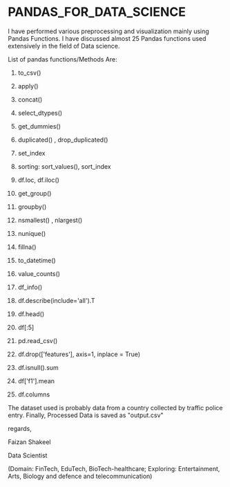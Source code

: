 # PANDAS_FOR_DATA_SCIENCE 

I have performed various preprocessing and visualization mainly using Pandas Functions. I have discussed almost 25 Pandas functions used extensively in the field of Data science.

List of pandas functions/Methods Are:

1. to_csv()
2. apply()
3. concat()
4. select_dtypes()
5. get_dummies()

6. duplicated()  , drop_duplicated()
7. set_index
8. sorting:  sort_values(), sort_index

9. df.loc, df.iloc()
10. get_group()
11. groupby()
12. nsmallest() , nlargest()

    
14. nunique()
15. fillna()
17. to_datetime()
18. value_counts()

19. df_info()
20. df.describe(include='all').T
21. df.head()
22. df[:5]
21. pd.read_csv()
22. df.drop(['features'], axis=1, inplace = True)
23. df.isnull().sum
24. df['f1'].mean
25. df.columns

The dataset used is probably data from a country collected by traffic police entry.
Finally, Processed Data is saved as "output.csv"













regards,

Faizan Shakeel 

Data Scientist 

(Domain: FinTech, EduTech, BioTech-healthcare; Exploring: Entertainment, Arts, Biology and defence and telecommunication)
